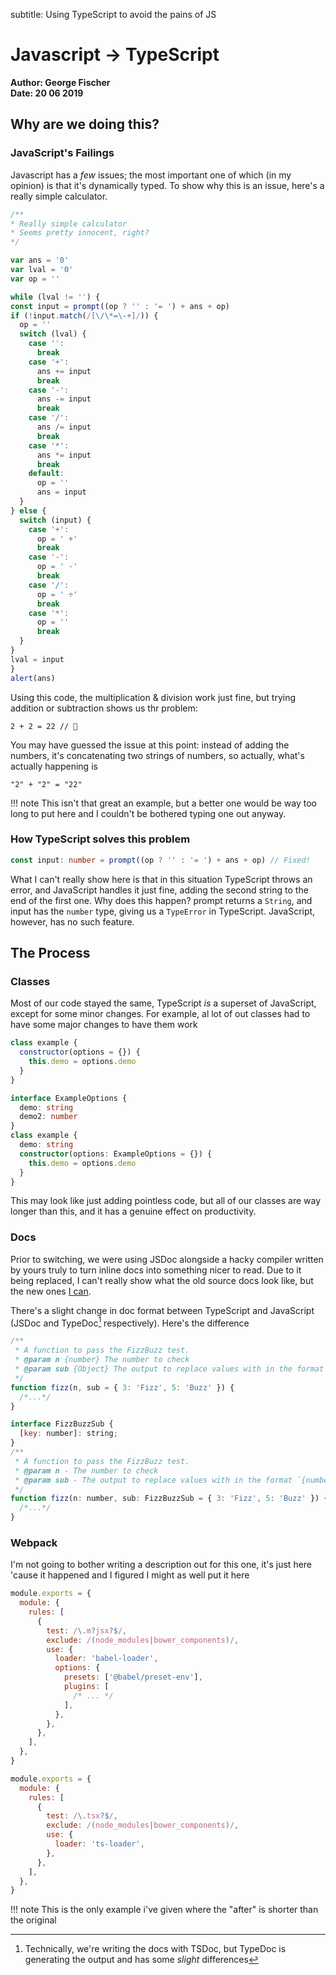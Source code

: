 subtitle: Using TypeScript to avoid the pains of JS

# Javascript → TypeScript
**Author: George Fischer**  
**Date: 20 06 2019**

## Why are we doing this?
### JavaScript's Failings
Javascript has a _few_ issues; the most important one of which (in my opinion) is that it's dynamically typed.
To show why this is an issue, here's a really simple calculator.

  ```javascript
/**
 * Really simple calculator
 * Seems pretty innocent, right?
 */

var ans = '0'
var lval = '0'
var op = ''

while (lval != '') {
  const input = prompt((op ? '' : '= ') + ans + op)
  if (!input.match(/[\/\*=\-+]/)) {
    op = ''
    switch (lval) {
      case '':
        break
      case '+':
        ans += input
        break
      case '-':
        ans -= input
        break
      case '/':
        ans /= input
        break
      case '*':
        ans *= input
        break
      default:
        op = ''
        ans = input
    }
  } else {
    switch (input) {
      case '+':
        op = ' +'
        break
      case '-':
        op = ' -'
        break
      case '/':
        op = ' ÷'
        break
      case '*':
        op = ''
        break
    }
  }
  lval = input
}
alert(ans)
```

Using this code, the multiplication & division work just fine, but trying addition or subtraction shows us thr problem:

```
2 + 2 = 22 // 🤔
```

You may have guessed the issue at this point: instead of adding the numbers, it's concatenating two strings of numbers,
so actually, what's actually happening is

```
"2" + "2" = "22"
```

!!! note
    This isn't that great an example, but a better one would be way too long to put here and I couldn't be bothered typing one out anyway.

### How TypeScript solves this problem

```typescript
const input: number = prompt((op ? '' : '= ') + ans + op) // Fixed!
```

What I can't really show here is that in this situation TypeScript throws an error, and JavaScript handles it just fine, adding the second string to the end of the first one. Why does this happen? prompt returns a `String`, and input has the `number` type, giving us a `TypeError` in TypeScript. JavaScript, however, has no such feature.

## The Process

### Classes

Most of our code stayed the same, TypeScript _is_ a superset of JavaScript, except for some minor changes. For example, al lot of out classes had to have some major changes to have them work

```javascript tab="Before (JavaScript)"
class example {
  constructor(options = {}) {
    this.demo = options.demo
  }
}
```

```typescript tab="After (TypeScript)"
interface ExampleOptions {
  demo: string
  demo2: number
}
class example {
  demo: string
  constructor(options: ExampleOptions = {}) {
    this.demo = options.demo
  }
}
```

This may look like just adding pointless code, but all of our classes are way longer than this, and it has a genuine effect on productivity.

### Docs

Prior to switching, we were using JSDoc alongside a hacky compiler written by yours truly to turn inline docs into something nicer to read. Due to it being replaced, I can't really show what the old source docs look like, but the new ones [I can](/source).

There's a slight change in doc format between TypeScript and JavaScript (JSDoc and TypeDoc[^1] respectively). Here's the difference

```javascript tab="Before (JSDoc)"
/**
 * A function to pass the FizzBuzz test.
 * @param n {number} The number to check
 * @param sub {Object} The output to replace values with in the format `{number: "value"}`
 */
function fizz(n, sub = { 3: 'Fizz', 5: 'Buzz' }) {
  /*...*/
}
```

```javascript tab="After (TypeDoc)"
interface FizzBuzzSub {
  [key: number]: string;
}
/**
 * A function to pass the FizzBuzz test.
 * @param n - The number to check
 * @param sub - The output to replace values with in the format `{number: "value"}`
 */
function fizz(n: number, sub: FizzBuzzSub = { 3: 'Fizz', 5: 'Buzz' }) {
  /*...*/
}
```

### Webpack

I'm not going to bother writing a description out for this one, it's just here 'cause it happened and I figured I might as well put it here

```javascript tab="Before (With Babel)"
module.exports = {
  module: {
    rules: [
      {
        test: /\.m?jsx?$/,
        exclude: /(node_modules|bower_components)/,
        use: {
          loader: 'babel-loader',
          options: {
            presets: ['@babel/preset-env'],
            plugins: [
              /* ... */
            ],
          },
        },
      },
    ],
  },
}
```

```javascript tab="After (With ts-loader)"
module.exports = {
  module: {
    rules: [
      {
        test: /\.tsx?$/,
        exclude: /(node_modules|bower_components)/,
        use: {
          loader: 'ts-loader',
        },
      },
    ],
  },
}
```

!!! note
    This is the only example i've given where the "after" is shorter than the original

[^1]: Technically, we're writing the docs with TSDoc, but TypeDoc is generating the output and has some _slight_ differences
